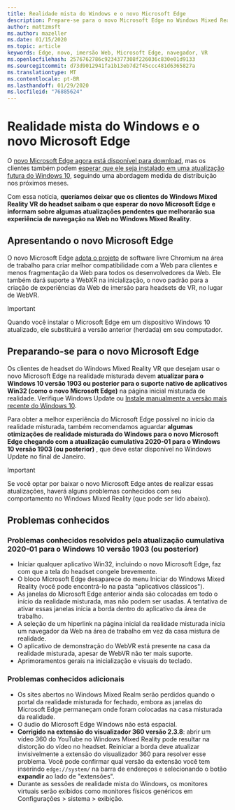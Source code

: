 ```yaml
---
title: Realidade mista do Windows e o novo Microsoft Edge
description: Prepare-se para o novo Microsoft Edge no Windows Mixed Reality. Inclui alterações esperadas, atualizações a serem verificadas e problemas conhecidos.
author: mattzmsft
ms.author: mazeller
ms.date: 01/15/2020
ms.topic: article
keywords: Edge, novo, imersão Web, Microsoft Edge, navegador, VR
ms.openlocfilehash: 2576762786c9234377308f226036c830e01d9133
ms.sourcegitcommit: d73d9012941fa1b13eb7d2f45ccc481d6365827a
ms.translationtype: MT
ms.contentlocale: pt-BR
ms.lasthandoff: 01/29/2020
ms.locfileid: "76885624"
---
```

# <a name="windows-mixed-reality-and-the-new-microsoft-edge"></a>Realidade mista do Windows e o novo Microsoft Edge

O [novo Microsoft Edge agora está disponível para download](https://blogs.windows.com/windowsexperience/?p=173496), mas os clientes também podem [esperar que ele seja instalado em uma atualização futura do Windows 10](https://blogs.windows.com/msedgedev/2020/01/15/upgrading-new-microsoft-edge-79-chromium/), seguindo uma abordagem medida de distribuição nos próximos meses. 

Com essa notícia, **queríamos deixar que os clientes do Windows Mixed Reality VR do headset saibam o que esperar do novo Microsoft Edge e informam sobre algumas atualizações pendentes que melhorarão sua experiência de navegação na Web no Windows Mixed Reality**.

## <a name="introducing-the-new-microsoft-edge"></a>Apresentando o novo Microsoft Edge

O novo Microsoft Edge [adota o projeto](https://blogs.windows.com/windowsexperience/2018/12/06/microsoft-edge-making-the-web-better-through-more-open-source-collaboration/) de software livre Chromium na área de trabalho para criar melhor compatibilidade com a Web para clientes e menos fragmentação da Web para todos os desenvolvedores da Web. Ele também dará suporte a WebXR na inicialização, o novo padrão para a criação de experiências da Web de imersão para headsets de VR, no lugar de WebVR.

>[!IMPORTANT]
>Quando você instalar o Microsoft Edge em um dispositivo Windows 10 atualizado, ele substituirá a versão anterior (herdada) em seu computador.

## <a name="getting-ready-for-the-new-microsoft-edge"></a>Preparando-se para o novo Microsoft Edge

Os clientes de headset do Windows Mixed Reality VR que desejam usar o novo Microsoft Edge na realidade misturada devem **atualizar para o Windows 10 versão 1903 ou posterior para o suporte nativo de aplicativos Win32 (como o novo Microsoft Edge)** na página inicial misturada de realidade. Verifique Windows Update ou [Instale manualmente a versão mais recente do Windows 10](https://www.microsoft.com/en-us/software-download/windows10).

Para obter a melhor experiência do Microsoft Edge possível no início da realidade misturada, também recomendamos aguardar **algumas otimizações de realidade misturada do Windows para o novo Microsoft Edge chegando com a atualização cumulativa 2020-01 para o Windows 10 versão 1903 (ou posterior)** , que deve estar disponível no Windows Update no final de Janeiro.

>[!IMPORTANT]
>Se você optar por baixar o novo Microsoft Edge antes de realizar essas atualizações, haverá alguns problemas conhecidos com seu comportamento no Windows Mixed Reality (que pode ser lido abaixo).

## <a name="known-issues"></a>Problemas conhecidos

### <a name="known-issues-resolved-by-the-2020-01-cumulative-update-for-windows-10-version-1903-or-later"></a>Problemas conhecidos resolvidos pela atualização cumulativa 2020-01 para o Windows 10 versão 1903 (ou posterior)

- Iniciar qualquer aplicativo Win32, incluindo o novo Microsoft Edge, faz com que a tela do headset congele brevemente.
- O bloco Microsoft Edge desaparece do menu Iniciar do Windows Mixed Reality (você pode encontrá-lo na pasta "aplicativos clássicos").
- As janelas do Microsoft Edge anterior ainda são colocadas em todo o início da realidade misturada, mas não podem ser usadas. A tentativa de ativar essas janelas inicia a borda dentro do aplicativo da área de trabalho.
- A seleção de um hiperlink na página inicial da realidade misturada inicia um navegador da Web na área de trabalho em vez da casa mistura de realidade.
- O aplicativo de demonstração do WebVR está presente na casa da realidade misturada, apesar de WebVR não ter mais suporte.
- Aprimoramentos gerais na inicialização e visuais do teclado.

### <a name="additional-known-issues"></a>Problemas conhecidos adicionais

-   Os sites abertos no Windows Mixed Realm serão perdidos quando o portal da realidade misturada for fechado, embora as janelas do Microsoft Edge permaneçam onde foram colocadas na casa misturada da realidade.
-   O áudio do Microsoft Edge Windows não está espacial.
-   **Corrigido na extensão do visualizador 360 versão 2.3.8**: abrir um vídeo 360 do YouTube no Windows Mixed Reality pode resultar na distorção do vídeo no headset. Reiniciar a borda deve atualizar invisivelmente a extensão do visualizador 360 para resolver esse problema. Você pode confirmar qual versão da extensão você tem inserindo `edge://system/` na barra de endereços e selecionando o botão **expandir** ao lado de "extensões".
-   Durante as sessões de realidade mista do Windows, os monitores virtuais serão exibidos como monitores físicos genéricos em Configurações > sistema > exibição.



